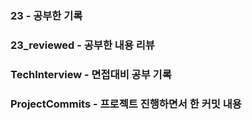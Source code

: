 ### 23 - 공부한 기록
### 23_reviewed - 공부한 내용 리뷰
### TechInterview - 면접대비 공부 기록
### ProjectCommits - 프로젝트 진행하면서 한 커밋 내용 
